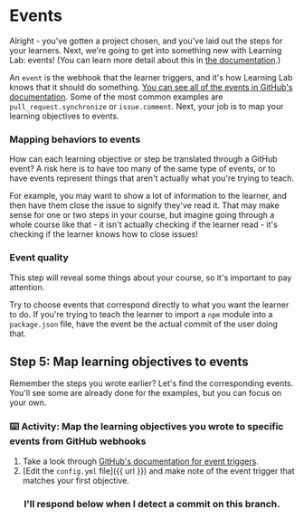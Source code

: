 # Events

Alright - you've gotten a project chosen, and you've laid out the steps for your learners. Next, we're going to get into something new with Learning Lab: events! (You can learn more detail about this in [the documentation](https://lab.github.com/docs/events).)

An `event` is the webhook that the learner triggers, and it's how Learning Lab knows that it should do something. [You can see all of the events in GitHub's documentation](https://developer.github.com/v3/activity/events/types/). Some of the most common examples are `pull_request.synchronize` or `issue.comment`. Next, your job is to map your learning objectives to events.

### Mapping behaviors to events

How can each learning objective or step be translated through a GitHub event? A risk here is to have too many of the same type of events, or to have events represent things that aren't actually what you're trying to teach.

For example, you may want to show a lot of information to the learner, and then have them close the issue to signify they've read it. That may make sense for one or two steps in your course, but imagine going through a whole course like that - it isn't actually checking if the learner read - it's checking if the learner knows how to close issues!

### Event quality

This step will reveal some things about your course, so it's important to pay attention.

Try to choose events that correspond directly to what you want the learner to do. If you're trying to teach the learner to import a `npm` module into a `package.json` file, have the event be the actual commit of the user doing that.

## Step 5: Map learning objectives to events

Remember the steps you wrote earlier? Let's find the corresponding events. You'll see some are already done for the examples, but you can focus on your own.

### :keyboard: Activity: Map the learning objectives you wrote to specific events from GitHub webhooks

1. Take a look through [GitHub's documentation for event triggers](https://developer.github.com/v3/activity/events/types/).
2. [Edit the `config.yml` file]({{ url }}) and make note of the event trigger that matches your first objective.

<h3 align="center">I'll respond below when I detect a commit on this branch.</h3>

